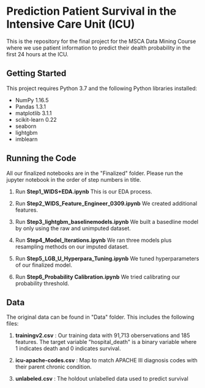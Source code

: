 # Prediction Patient Survival in the Intensive Care Unit (ICU)

This is the repository for the final project for the MSCA Data Mining Course where we use patient information to predict their dealth probability in the first 24 hours at the ICU.


## Getting Started

This project requires Python 3.7 and the following Python libraries installed:

* NumPy 1.16.5
* Pandas 1.3.1
* matplotlib 3.1.1
* scikit-learn 0.22
* seaborn
* lightgbm
* imblearn


## Running the Code

All our finalized notebooks are in the "Finalized" folder. Please run the jupyter notebook in the order of step numbers in title. 

1. Run __Step1_WIDS+EDA.ipynb__
   This is our EDA process.

2. Run __Step2_WIDS_Feature_Engineer_0309.ipynb__
   We created additional features.

3. Run __Step3_lightgbm_baselinemodels.ipynb__
   We built a basedline model by only using the raw and unimputed dataset.

4. Run __Step4_Model_Iterations.ipynb__
   We ran three models plus resampling methods on our imputed dataset.

5. Run __Step5_LGB_U_Hyperpara_Tuning.ipynb__
   We tuned hyperparameters of our finalized model.

6. Run __Step6_Probability Calibration.ipynb__
   We tried calibrating our probability threshold.

## Data

The original data can be found in "Data" folder. This includes the following files:

1. __trainingv2.csv__ : Our training data with 91,713 oberservations and 185 features. 
    The target variable "hospital_death" is a binary variable where 1 indicates death and 0 indicates survival.
    
2. __icu-apache-codes.csv__ : Map to match APACHE III diagnosis codes with their parent chronic condition.

3. __unlabeled.csv__ : The holdout unlabelled data used to predict survival
